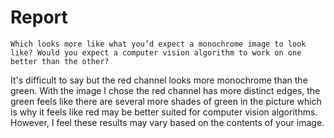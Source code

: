 # Report

`Which looks more like what you’d expect a monochrome image to look like? Would you expect a computer vision algorithm to work on one better than the other?`

It's difficult to say but the red channel looks more monochrome than the green. With the image I chose the red channel has more distinct edges, the green feels like there are several more shades of green in the picture which is why it feels like red may be better suited for computer vision algorithms. However, I feel these results may vary based on the contents of your image.
